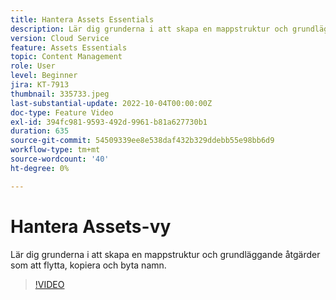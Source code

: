 ```yaml
---
title: Hantera Assets Essentials
description: Lär dig grunderna i att skapa en mappstruktur och grundläggande åtgärder som att flytta, kopiera och byta namn.
version: Cloud Service
feature: Assets Essentials
topic: Content Management
role: User
level: Beginner
jira: KT-7913
thumbnail: 335733.jpeg
last-substantial-update: 2022-10-04T00:00:00Z
doc-type: Feature Video
exl-id: 394fc981-9593-492d-9961-b81a627730b1
duration: 635
source-git-commit: 54509339ee8e538daf432b329ddebb55e98bb6d9
workflow-type: tm+mt
source-wordcount: '40'
ht-degree: 0%

---
```


# Hantera Assets-vy

Lär dig grunderna i att skapa en mappstruktur och grundläggande åtgärder som att flytta, kopiera och byta namn.

>[!VIDEO](https://video.tv.adobe.com/v/335733?quality=12&learn=on)
